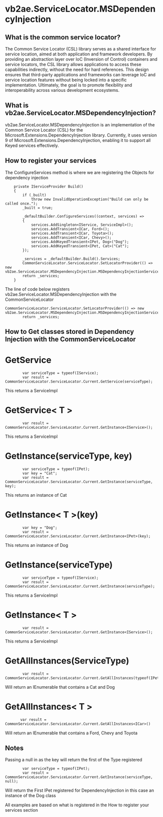 # vb2ae.ServiceLocator.MSDependencyInjection


## What is the common service locator?

The Common Service Locator (CSL) library serves as a shared interface for service location, aimed at both application and framework developers. By providing an abstraction layer over IoC (Inversion of Control) containers and service locators, the CSL library allows applications to access these capabilities indirectly, without the need for hard references. This design ensures that third-party applications and frameworks can leverage IoC and service location features without being locked into a specific implementation. Ultimately, the goal is to promote flexibility and interoperability across various development ecosystems.

## What is vb2ae.ServiceLocator.MSDependencyInjection?

vb2ae.ServiceLocator.MSDependencyInjection is an implementation of the Common Service Locator (CSL) for the Microsoft.Extensions.DependencyInjection library. Currently, it uses version 9 of Microsoft.Extensions.DependencyInjection, enabling it to support all Keyed services effectively.


## How to register your services

The ConfigureServices method is where we are registering the Objects for dependency injection

        private IServiceProvider Build()
        {
            if (_built)
                throw new InvalidOperationException("Build can only be called once.");
            _built = true;

            _defaultBuilder.ConfigureServices((context, services) =>
            {
                services.AddSingleton<IService, ServiceImpl>();
                services.AddTransient<ICar, Ford>();
                services.AddTransient<ICar, Toyota>();
                services.AddTransient<ICar, Chevy>();
                services.AddKeyedTransient<IPet, Dog>("Dog");
                services.AddKeyedTransient<IPet, Cat>("Cat");
            });

            _services = _defaultBuilder.Build().Services;
            CommonServiceLocator.ServiceLocator.SetLocatorProvider(() => new vb2ae.ServiceLocator.MSDependencyInjection.MSDependencyInjectionServiceLocator(_services));
            return _services;
        }



The line of code below registers vb2ae.ServiceLocator.MSDependencyInjection with the CommonServiceLocator

    CommonServiceLocator.ServiceLocator.SetLocatorProvider(() => new vb2ae.ServiceLocator.MSDependencyInjection.MSDependencyInjectionServiceLocator(_services));
            return _services;


## How to Get classes stored in Dependency Injection with the CommonServiceLocator

# GetService 

            var serviceType = typeof(IService);
            var result = CommonServiceLocator.ServiceLocator.Current.GetService(serviceType);

This returns a ServiceImpl

# GetService< T >

            var result = CommonServiceLocator.ServiceLocator.Current.GetInstance<IService>();

This returns a ServiceImpl

# GetInstance(serviceType, key)

            var serviceType = typeof(IPet);
            var key = "Cat";
            var result = CommonServiceLocator.ServiceLocator.Current.GetInstance(serviceType, key);

This returns an instance of Cat

# GetInstance< T >(key)

            var key = "Dog";
            var result = CommonServiceLocator.ServiceLocator.Current.GetInstance<IPet>(key);

This returns an instance of Dog     

# GetInstance(serviceType)

            var serviceType = typeof(IService);
            var result = CommonServiceLocator.ServiceLocator.Current.GetInstance(serviceType);
            
This returns a ServiceImpl            

# GetInstance< T >

            var result = CommonServiceLocator.ServiceLocator.Current.GetInstance<IService>();

This returns a ServiceImpl   

# GetAllInstances(ServiceType)

            var result = CommonServiceLocator.ServiceLocator.Current.GetAllInstances(typeof(IPet));

Will return an IEnumerable<object> that contains a Cat and Dog

# GetAllInstances< T >

           var result = CommonServiceLocator.ServiceLocator.Current.GetAllInstances<ICar>()

Will return an IEnumerable<ICar> that contains a Ford, Chevy and Toyota

## Notes
Passing a null in as the key will return the first of the Type registered

            var serviceType = typeof(IPet);
            var result = CommonServiceLocator.ServiceLocator.Current.GetInstance(serviceType, null);

Will return the First IPet registered for DependencyInjection in this case an instance of the Dog class

All examples are based on what is registered in the How to register your services section
